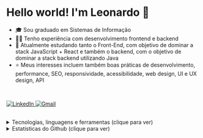 <h1>Hello world! I'm Leonardo 👋</h1>

<ul>
<li>🎓 Sou graduado em Sistemas de Informação</li>
<li>👨‍💻 Tenho experiência com desenvolvimento frontend e backend</li>
<li>🧠 Atualmente estudando tanto o Front-End, com objetivo de dominar a stack JavaScript + React e também o backend, com o objetivo de dominar a stack backend utilizando Java</li>
<li>⭐ Meus interesses incluem também boas práticas de desenvolvimento, performance, SEO, responsividade, acessibilidade, web design, UI e UX design, API</li>
</ul>
<br>

<p>
	<a href="https://www.linkedin.com/in/leonardo-fernandes-289848197/" target="_blank">
		<img src="https://img.shields.io/badge/linkedin-0077B5?style=for-the-badge&logo=linkedin&logoColor=white" alt="LinkedIn">
	</a>
	<a href="mailto:leofernandesld@hotmail.com" target="_blank">
		<img src="https://img.shields.io/badge/e--mail-D14836?style=for-the-badge&logo=gmail&logoColor=white" alt="Gmail">
	</a>
</p>

<br>
<details>
<summary>Tecnologias, linguagens e ferramentas (clique para ver)</summary>
<ul>
<br>
		
> Linguagens e Ferramentos que uso ou já usei:
<img alt="React" src="https://img.shields.io/badge/React-20232A?style=for-the-badge&logo=react&logoColor=61DAFB">
<img alt="JavaScript" src="https://img.shields.io/badge/JavaScript-20232A?style=for-the-badge&logo=javascript&logoColor=F7DF1E">
<img alt="Git" src="https://img.shields.io/badge/Git-20232A?style=for-the-badge&logo=git&logoColor=F05032">
<img alt="HTML5" src="https://img.shields.io/badge/HTML5-20232A?style=for-the-badge&logo=html5&logoColor=E34F26">
<img alt="CSS3" src="https://img.shields.io/badge/CSS3-20232A?style=for-the-badge&logo=css3&logoColor=1572B6">
<img alt="PHP" src="https://img.shields.io/badge/PHP-20232A?style=for-the-badge&logo=php&logoColor=777BB4">
<img alt="Bootstrap" src="https://img.shields.io/badge/Bootstrap-20232A?style=for-the-badge&logo=bootstrap&logoColor=563D7C">
<img alt="Redux" src="https://img.shields.io/badge/Redux-20232A?style=for-the-badge&logo=redux&logoColor=593D88">
<img alt="JQUery" src="https://img.shields.io/badge/jQuery-20232A?style=for-the-badge&logo=jquery&logoColor=0769AD">
<img alt="Python" src="https://img.shields.io/badge/Python-20232A?style=for-the-badge&logo=python&logoColor=14354C"/>
<img alt="Figma" src="https://img.shields.io/badge/Figma-20232A.svg?style=for-the-badge&logo=figma&logoColor=F24D1D">
<img alt="Docker" src="https://img.shields.io/badge/Docker-20232A.svg?style=for-the-badge&logo=docker&logoColor=%230db7ed">
<img alt="Node.js" src="https://img.shields.io/badge/Node.js-20232A?style=for-the-badge&logo=node.js&logoColor=43853D"/>
<img alt="Styled Components" src="https://img.shields.io/badge/Styled--Components-20232A?style=for-the-badge&logo=styled-components&logoColor=DB7093">	
</ul>
</details>

<details>
<summary>Estatísticas do Github (clique para ver)</summary>
<br />
<ul>

<p align="left">
	<img align="center"  src="https://github-readme-stats.vercel.app/api?username=LeoRangel&locale=pt-br&show_icons=true&hide_border=true&theme=react&count_private=true&hide=stars" alt="LeoRangel's stats" height="130"/>
	<img align="center"  alt="LeoRangel's streak" src="https://github-readme-streak-stats.herokuapp.com/?user=LeoRangel&locale=pt-br&theme=react&hide_border=true&count_private=true" height="130"/>
	<img align="center"  src="https://github-readme-stats.vercel.app/api/top-langs?username=LeoRangel&show_icons=true&locale=pt-br&layout=compact&theme=react&hide_border=true&count_private=true" alt="LeoRangel's stats" height="130"/>
</p>

</ul>
</details>

